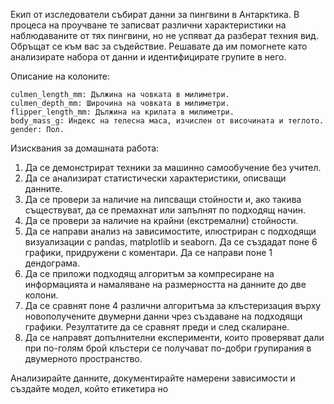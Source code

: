 Екип от изследователи събират данни за пингвини в Антарктика. В процеса на проучване те записват различни характеристики на наблюдаваните от тях пингвини, но не успяват да разберат техния вид. Обръщат се към вас за съдействие. Решавате да им помогнете като анализирате набора от данни и идентифицирате групите в него.

Описание на колоните:

    culmen_length_mm: Дължина на човката в милиметри.
    culmen_depth_mm: Широчина на човката в милиметри.
    flipper_length_mm: Дължина на крилата в милиметри.
    body_mass_g: Индекс на телесна маса, изчислен от височината и теглото.
    gender: Пол.

Изисквания за домашната работа:

1. Да се демонстрират техники за машинно самообучение без учител.
2. Да се анализират статистически характеристики, описващи данните.
3. Да се провери за наличие на липсващи стойности и, ако такива съществуват, да се премахнат или запълнят по подходящ начин.
4. Да се провери за наличие на крайни (екстремални) стойности.
5. Да се направи анализ на зависимостите, илюстриран с подходящи визуализации с pandas, matplotlib и seaborn. Да се създадат поне 6 графики, придружени с коментари. Да се направи поне 1 дендограма.
6. Да се приложи подходящ алгоритъм за компресиране на информацията и намаляване на размерността на данните до две колони.
7. Да се сравнят поне 4 различни алгоритъма за клъстеризация върху новополучените двумерни данни чрез създаване на подходящи графики. Резултатите да се сравнят преди и след скалиране.
8. Да се направят допълнителни експерименти, които проверяват дали при по-голям брой клъстери се получават по-добри групирания в двумерното пространство.

Анализирайте данните, документирайте намерени зависимости и създайте модел, който етикетира но
